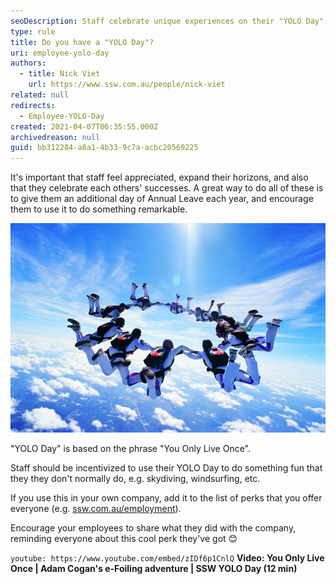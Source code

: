```yaml
---
seoDescription: Staff celebrate unique experiences on their "YOLO Day", an extra annual leave day to try something remarkable and share with the company.
type: rule
title: Do you have a "YOLO Day"?
uri: employee-yolo-day
authors:
  - title: Nick Viet
    url: https://www.ssw.com.au/people/nick-viet
related: null
redirects:
  - Employee-YOLO-Day
created: 2021-04-07T06:35:55.000Z
archivedreason: null
guid: bb312284-a8a1-4b33-9c7a-acbc20569225
---
```


It's important that staff feel appreciated, expand their horizons, and also that they celebrate each others' successes. A great way to do all of these is to give them an additional day of Annual Leave each year, and encourage them to use it to do something remarkable.

<!--endintro-->

![Figure: Sometimes people need a nudge to do something they'll remember for ever](ThinkstockPhotos-dv617062-1.jpg)

"YOLO Day" is based on the phrase "You Only Live Once".

Staff should be incentivized to use their YOLO Day to do something fun that they they don't normally do, e.g. skydiving, windsurfing, etc.

If you use this in your own company, add it to the list of perks that you offer everyone (e.g. [ssw.com.au/employment](https://www.ssw.com.au/employment)).

Encourage your employees to share what they did with the company, reminding everyone about this cool perk they've got 😊

`youtube: https://www.youtube.com/embed/zIDf6p1CnlQ`
**Video: You Only Live Once | Adam Cogan's e-Foiling adventure | SSW YOLO Day (12 min)**
